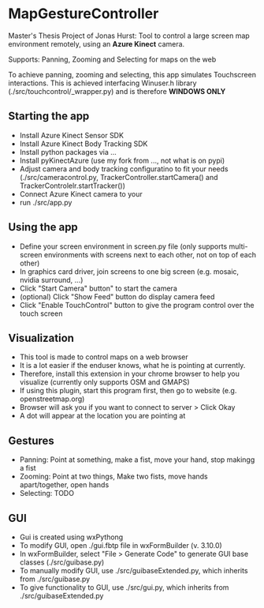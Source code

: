 # MapGestureController

Master's Thesis Project of Jonas Hurst: Tool to control a large screen map environment remotely, using an **Azure Kinect** camera.

Supports: Panning, Zooming and Selecting for maps on the web

To achieve panning, zooming and selecting, this app simulates Touchscreen interactions.
This is achieved interfacing Winuser.h library (./src/touchcontrol/_wrapper.py) and is therefore **WINDOWS ONLY**

## Starting the app
* Install Azure Kinect Sensor SDK
* Install Azure Kinect Body Tracking SDK
* Install python packages via ...
* Install pyKinectAzure (use my fork from ..., not what is on pypi)
* Adjust camera and body tracking configuratino to fit your needs (./src/cameracontrol.py, TrackerController.startCamera() and TrackerControlelr.startTracker())
* Connect Azure Kinect camera to your
* run ./src/app.py

## Using the app
* Define your screen environment in screen.py file (only supports multi-screen environments with screens next to each other, not on top of each other)
* In graphics card driver, join screens to one big screen (e.g. mosaic, nvidia surround, ...)
* Click "Start Camera" button" to start the camera
* (optional) Click "Show Feed" button do display camera feed
* Click "Enable TouchControl" button to give the program control over the touch screen

## Visualization
* This tool is made to control maps on a web browser
* It is a lot easier if the enduser knows, what he is pointing at currently.
* Therefore, install this extension in your chrome browser to help you visualize (currently only supports OSM and GMAPS)
* If using this plugin, start this program first, then go to website (e.g. openstreetmap.org)
* Browser will ask you if you want to connect to server > Click Okay
* A dot will appear at the location you are pointing at

## Gestures
* Panning: Point at something, make a fist, move your hand, stop makingg a fist
* Zooming: Point at two things, Make two fists, move hands apart/together, open hands
* Selecting: TODO

## GUI
* Gui is created using wxPythong
* To modify GUI, open ./gui.fbtp file in wxFormBuilder (v. 3.10.0)
* In wxFormBuilder, select "File > Generate Code" to generate GUI base classes (./src/guibase.py)
* To manually modify GUI, use ./src/guibaseExtended.py, which inherits from ./src/guibase.py
* To give functionality to GUI, use ./src/gui.py, which inherits from ./src/guibaseExtended.py
